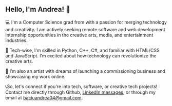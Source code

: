 ## Hello, I'm Andrea! 👋

💻 I'm a Computer Science grad from with a passion for merging technology and creativity. I am actively seeking remote software and web development internship opportunities in the creative arts, media, and entertainment industries.

🔧 Tech-wise, I'm skilled in Python, C++, C#, and familiar with HTML/CSS and JavaScript. I’m excited about how technology can revolutionize the creative arts.

🎨 I’m also an artist with dreams of launching a commissioning business and showcasing my work online. 

📞So, let's connect if you're into tech, software, or creative tech projects! Contact me directly through Github, [LinkedIn messages](www.linkedin.com/in/andrea-baciu), or through my email at baciuandrea04@gmail.com.

<!--
**AndreaBaciu17/AndreaBaciu17** is a ✨ _special_ ✨ repository because its `README.md` (this file) appears on your GitHub profile.

Here are some ideas to get you started:

- 🔭 I’m currently working on ...
- 🌱 I’m currently learning ...
- 👯 I’m looking to collaborate on ...
- 🤔 I’m looking for help with ...
- 💬 Ask me about ...
- 📫 How to reach me: ...
- 😄 Pronouns: ...
- ⚡ Fun fact: ...
-->
